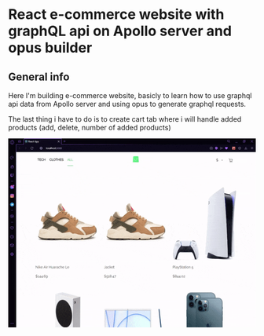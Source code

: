 # React e-commerce website with graphQL api on Apollo server and opus builder

## General info

Here I'm building e-commerce website, basicly to learn how to use graphql api data from Apollo server and using opus to generate graphql requests.

The last thing i have to do is to create cart tab where i will handle added products (add, delete, number of added products)

![](./public/preview.gif)

